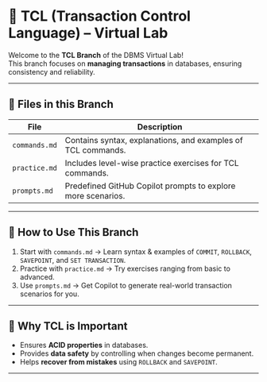 # 🔄 TCL (Transaction Control Language) – Virtual Lab

Welcome to the **TCL Branch** of the DBMS Virtual Lab!  
This branch focuses on **managing transactions** in databases, ensuring consistency and reliability.

---

## 📂 Files in this Branch

| File | Description |
|------|-------------|
| `commands.md` | Contains syntax, explanations, and examples of TCL commands. |
| `practice.md` | Includes level-wise practice exercises for TCL commands. |
| `prompts.md` | Predefined GitHub Copilot prompts to explore more scenarios. |

---

## 📝 How to Use This Branch
1. Start with `commands.md` → Learn syntax & examples of `COMMIT`, `ROLLBACK`, `SAVEPOINT`, and `SET TRANSACTION`.  
2. Practice with `practice.md` → Try exercises ranging from basic to advanced.  
3. Use `prompts.md` → Get Copilot to generate real-world transaction scenarios for you.

---

## 🤝 Why TCL is Important
- Ensures **ACID properties** in databases.  
- Provides **data safety** by controlling when changes become permanent.  
- Helps **recover from mistakes** using `ROLLBACK` and `SAVEPOINT`.

---
